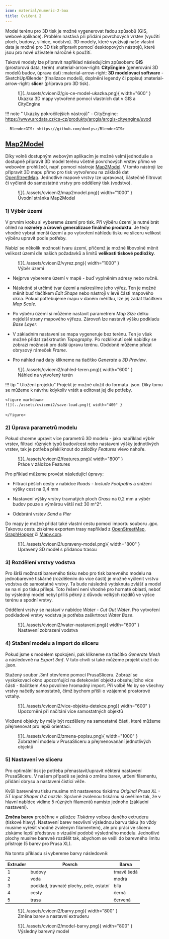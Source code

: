 ```yaml
---
icon: material/numeric-2-box
title: Cvičení 2
---
```




Model terénu pro 3D tisk je možné vygenerovat řadou způsobů (GIS, webové aplikace). Problém nastává při přidání povrchových vrstev (využití ploch, budovy, silnice, vodstvo). 3D modely, které využívají naše vlastní data je možné pro 3D tisk připravit pomocí desktopových nástrojů, které jsou pro nové uživatele náročné k použití. 

Takové modely lze připravit například následujícím způsobem: **GIS** (prostorová data, terén) :material-arrow-right: **CityEngine** (generování 3D modelů budov, úprava dat) :material-arrow-right: **3D modelovací software** - SketchUp/Blender (finalizace modelů, doplnění legendy či popisu) :material-arrow-right: **slicer** (příprava pro 3D tisk).

<figure markdown>
![](../assets/cviceni2/gis-ce-model-ukazka.png){ width="600" }
    <figcaption>Ukázka 3D mapy vytvořené pomocí vlastních dat v GIS a CityEngine</figcaption>
</figure>

!!! note "&nbsp;<span>Ukázky pokročilejších nástrojů</span>"
    - CityEngine: <https://www.arcdata.cz/cs-cz/produkty/arcgis/arcgis-cityengine/uvod>

    - BlenderGIS: <https://github.com/domlysz/BlenderGIS>

## [Map2Model](https://map2model.com/)

Díky volně dostupným webovým aplikacím je možné velmi jednoduše a dostupně připravit 3D model terénu včetně povrchových vrstev přímo ve webovém prohlížeči, např. pomocí nástroje [Map2Model](https://map2model.com/). V tomto nástroji lze připravit 3D mapu přímo pro tisk vytvořenou na základě dat [OpenStreetMap](https://www.openstreetmap.org/). Jednotlivé mapové vrstvy lze upravovat, částečně filtrovat či vyčlenit do samostatné vrstvy pro oddělený tisk (vodstvo).

<figure markdown>
![](../assets/cviceni2/map2model.png){ width="1000" }
    <figcaption>Úvodní stránka Map2Model    </figcaption>
</figure>

### 1) Výběr území

V prvním kroku si vybereme území pro tisk. Při výběru území je nutné brát ohled na **rozměry a úroveň generalizace finálního produktu**. Je tedy vhodné vybrat menší území a po vytvoření náhledu tisku ve sliceru velikost výběru upravit podle potřeby.

Nabízí se několik možností tvaru území, přičemž je možné libovolně měnit velikost území dle našich požadavků a limitů **velikosti tiskové podložky**.

<figure markdown>
![](../assets/cviceni2/vyrez.png){ width="1000" }
    <figcaption>Výběr území</figcaption>
</figure>

- Nejprve vybereme území v mapě - buď vyplněním adresy nebo ručně.

- Následně si určímě tvar území a nakreslíme jeho výřez. Ten je možné měnit buď tlačítkem *Edit Shape* nebo nástroji v levé části mapového okna. Pokud potřebujeme mapu v daném měřítku, lze jej zadat tlačítkem *Map Scale*.

- Po výběru území si můžeme nastavit parametrem *Map Size* délku nejdelší strany mapového výřezu. Zároveň lze nastavit výšku podkladu *Base Layer*.

- V základním nastavení se mapa vygeneruje bez terénu. Ten je však možné přidat zaškrtnutím *Topography*. Po rozkliknutí celé nabídky se zobrazí možnosti pro další úpravu terénu. Obdobně můžeme přidat obrysový rámeček *Frame*. 

- Pro náhled nad daty klikneme na tlačítko *Generate* a *3D Preview*.


<figure markdown>
![](../assets/cviceni2/nahled-teren.png){ width="600" }
    <figcaption>Náhled na vytvořený terén</figcaption>
</figure>

!!! tip "&nbsp;<span>Uložení projektu</span>"
    Projekt je možné uložit do formátu .json. Díky tomu se můžeme k návrhu kdykoliv vrátit a editovat jej dle potřeby.

    <figure markdown>
    ![](../assets/cviceni2/save-load.png){ width="400" }
        
    </figure>

### 2) Úprava parametrů modelu
Pokud chceme upravit více parametrů 3D modelu - jako například výběr vrstev, filtraci různých typů budov/cest nebo nastavení výšky jednotlivých vrstev, tak je potřeba překliknout do záložky *Features* vlevo nahoře.

<figure markdown>
![](../assets/cviceni2/features.png){ width="800" }
    <figcaption>Práce v záložce Features</figcaption>
</figure>

Pro příklad můžeme provést následující úpravy:

- Filtraci pěších cesty v nabídce *Roads* - *Include Footpaths* a snížení výšky cest na 0,4 mm

- Nastavení výšky vrstvy travnatých ploch *Grass* na 0,2 mm a výběr budov pouze s výměrou větší než 30 m^2^.

- Odebrání vrstev *Sand* a *Pier*

Do mapy je možné přidat také vlastní cestu pomocí importu souboru .gpx. Takovou cestu získáme exportem trasy například z [OpenStreetMap](https://www.openstreetmap.org), [GraphHopper](https://graphhopper.com/maps/) či [Mapy.com](https://mapy.com).

<figure markdown>
![](../assets/cviceni2/upraveny-model.png){ width="800" }
    <figcaption>Upravený 3D model s přidanou trasou</figcaption>
</figure>

### 3) Rozdělení vrstvy vodstva

Pro širší možnosti barevného tisku nebo pro tisk barevného modelu na jednobarevné tiskárně (rozdělením do více částí) je možné vyčlenit vrstvu vodstva do samostatné vrstvy. Ta bude následně vytisknuta zvlášť a model se na ni po tisku přilepí. Toto řešení není vhodné pro hornaté oblasti, neboť by výsledný model nebyl příliš pěkný z důvodu velkých rozdílů ve výšce terénu a spodní vrstvy. 

Oddělení vrstvy se nastaví v nabídce *Water* - *Cut Out Water*. Pro vytvoření podkladové vrstvy vodstva je potřeba zaškrtnout *Water Base*.

<figure markdown>
![](../assets/cviceni2/water-nastaveni.png){ width="600" }
    <figcaption>Nastavení zobrazení vodstva</figcaption>
</figure>

### 4) Stažení modelu a import do sliceru

Pokud jsme s modelem spokojeni, pak klikneme na tlačítko *Generate Mesh* a následovně na *Export 3mf*. V tuto chvíli si také můžeme projekt uložit do .json.

Stažený soubor .3mf otevřeme pomocí PrusaSliceru. Zobrazí se vyskakovací okno upozorňující na detekování objektu obsahujícího více částí - tlačítkem *Ano* povolíme hromadný import. Při volbě *Ne* by se všechny vrstvy načetly samostatně, čímž bychom přišli o vzájemné prostorové vztahy.

<figure markdown>
![](../assets/cviceni2/vice-objektu-detekce.png){ width="600" }
    <figcaption>Upozornění při načítání více samostatných objektů</figcaption>
</figure>

Vložené objekty by měly být rozděleny na samostatné části, které můžeme přejmenovat pro lepší orientaci.

<figure markdown>
![](../assets/cviceni2/zmena-popisu.png){ width="1000" }
    <figcaption>Zobrazení modelu v PrusaSliceru a přejmenovanání jednotlivých objektů</figcaption>
</figure>

### 5) Nastavení ve sliceru

Pro optimální tisk je potřeba přenastavit/upravit některá nastavení PrusaSliceru. V našem případě se jedná o změnu barev, určení filamentu, přidání obrysu a nastavení čistící věže.

Kvůli barevnému tisku musíme mít nastavenou tiskárnu *Original Prusa XL - 5T Input Shaper 0.4 nozzle*. Správně zvolenou tiskárnu si ověříme tak, že v hlavní nabídce vidíme 5 různých filamentů namísto jednoho (základní nastavení).

**Změna barev** proběhne v záložce *Tiskárny* volbou daného extruderu (tiskové hlavy). Nastavení barev neovlivní výslednou barvu tisku (to vždy musíme vyřešit vhodně zvoleným filamentem), ale pro práci ve sliceru získáme lepší představu o vizuální podobě výsledného modelu. Jednotlivé plochy musíme barevně rozdělit tak, abychom se vešli do barevného limitu přístroje (5 barev pro Prusa XL).

Na tomto příkladu si vybereme barvy následovně:

| Extruder     | Povrch                         | Barva                        |
| ----------- | ------------------------------------ | ------------------------------------ |
| 1      | budovy | tmavě šedá                       |
| 2       | voda | modrá                    |
| 3    | podklad, travnaté plochy, pole, ostatní | bílá                      |
| 4       | cesty | černá                        |
| 5    | trasa | červená                        |


<figure markdown>
![](../assets/cviceni2/barvy.png){ width="800" }
    <figcaption>Změna barev a nastavní extruderu</figcaption>
</figure>

<figure markdown>
![](../assets/cviceni2/model-barvy.png){ width="800" }
    <figcaption>Výsledný barevný model</figcaption>
</figure>

